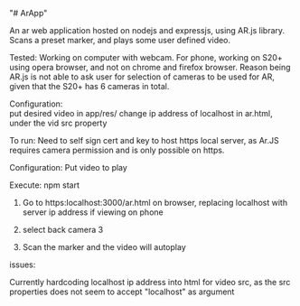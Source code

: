 "# ArApp" 

An ar web application hosted on nodejs and expressjs, using AR.js library.
Scans a preset marker, and plays some user defined video. 

Tested: Working on computer with webcam. For phone, working on S20+ using opera browser, and not on chrome and firefox browser. Reason being AR.js is not able to ask user for selection of cameras to be used for AR, given that the S20+ has 6 cameras in total.

Configuration:  
put desired video in app/res/
change ip address of localhost in ar.html, under the vid src property
            

To run: Need to self sign cert and key to host https local server, as Ar.JS requires camera permission and is only possible on https.

Configuration: Put video to play

Execute: npm start

1. Go to https:localhost:3000/ar.html on browser, replacing localhost with server ip address if viewing on phone

2. select back camera 3

3. Scan the marker and the video will autoplay

issues:

Currently hardcoding localhost ip address into html for video src, as the src properties does not seem to accept "localhost" as argument


